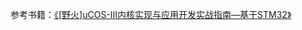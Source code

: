 参考书籍：[《[野火]uCOS-III内核实现与应用开发实战指南—基于STM32》](https://doc.embedfire.com/rtos/ucos/zh/latest/index.html)